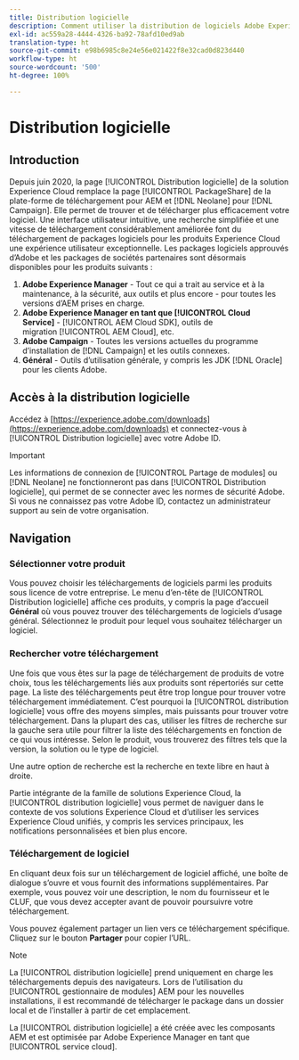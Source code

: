 ```yaml
---
title: Distribution logicielle
description: Comment utiliser la distribution de logiciels Adobe Experience Cloud
exl-id: ac559a28-4444-4326-ba92-78afd10ed9ab
translation-type: ht
source-git-commit: e98b6985c8e24e56e021422f8e32cad0d823d440
workflow-type: ht
source-wordcount: '500'
ht-degree: 100%

---
```


# Distribution logicielle

## Introduction

Depuis juin 2020, la page [!UICONTROL Distribution logicielle] de la solution Experience Cloud remplace la page [!UICONTROL PackageShare] de la plate-forme de téléchargement pour AEM et [!DNL Neolane] pour [!DNL Campaign]. Elle permet de trouver et de télécharger plus efficacement votre logiciel. Une interface utilisateur intuitive, une recherche simplifiée et une vitesse de téléchargement considérablement améliorée font du téléchargement de packages logiciels pour les produits Experience Cloud une expérience utilisateur exceptionnelle. Les packages logiciels approuvés d’Adobe et les packages de sociétés partenaires sont désormais disponibles pour les produits suivants :

1. **Adobe Experience Manager** - Tout ce qui a trait au service et à la maintenance, à la sécurité, aux outils et plus encore - pour toutes les versions d’AEM prises en charge.
1. **Adobe Experience Manager en tant que [!UICONTROL Cloud Service]** - [!UICONTROL AEM Cloud SDK], outils de migration [!UICONTROL AEM Cloud], etc.
1. **Adobe Campaign** - Toutes les versions actuelles du programme d’installation de [!DNL Campaign] et les outils connexes.
1. **Général** - Outils d’utilisation générale, y compris les JDK [!DNL Oracle] pour les clients Adobe.

## Accès à la distribution logicielle

Accédez à [https://experience.adobe.com/downloads](https://experience.adobe.com/downloads) et connectez-vous à [!UICONTROL Distribution logicielle] avec votre Adobe ID.

>[!IMPORTANT]
>
>Les informations de connexion de [!UICONTROL Partage de modules] ou [!DNL Neolane] ne fonctionneront pas dans [!UICONTROL Distribution logicielle], qui permet de se connecter avec les normes de sécurité Adobe. Si vous ne connaissez pas votre Adobe ID, contactez un administrateur support au sein de votre organisation.

## Navigation

### Sélectionner votre produit

Vous pouvez choisir les téléchargements de logiciels parmi les produits sous licence de votre entreprise. Le menu d’en-tête de [!UICONTROL Distribution logicielle] affiche ces produits, y compris la page d’accueil **Général** où vous pouvez trouver des téléchargements de logiciels d’usage général. Sélectionnez le produit pour lequel vous souhaitez télécharger un logiciel.

### Rechercher votre téléchargement

Une fois que vous êtes sur la page de téléchargement de produits de votre choix, tous les téléchargements liés aux produits sont répertoriés sur cette page. La liste des téléchargements peut être trop longue pour trouver votre téléchargement immédiatement. C’est pourquoi la [!UICONTROL distribution logicielle] vous offre des moyens simples, mais puissants pour trouver votre téléchargement. Dans la plupart des cas, utiliser les filtres de recherche sur la gauche sera utile pour filtrer la liste des téléchargements en fonction de ce qui vous intéresse. Selon le produit, vous trouverez des filtres tels que la version, la solution ou le type de logiciel.

Une autre option de recherche est la recherche en texte libre en haut à droite.

Partie intégrante de la famille de solutions Experience Cloud, la [!UICONTROL distribution logicielle] vous permet de naviguer dans le contexte de vos solutions Experience Cloud et d’utiliser les services Experience Cloud unifiés, y compris les services principaux, les notifications personnalisées et bien plus encore.

### Téléchargement de logiciel

En cliquant deux fois sur un téléchargement de logiciel affiché, une boîte de dialogue s’ouvre et vous fournit des informations supplémentaires. Par exemple, vous pouvez voir une description, le nom du fournisseur et le CLUF, que vous devez accepter avant de pouvoir poursuivre votre téléchargement.

Vous pouvez également partager un lien vers ce téléchargement spécifique. Cliquez sur le bouton **Partager** pour copier l’URL.

>[!NOTE]
>
>La [!UICONTROL distribution logicielle] prend uniquement en charge les téléchargements depuis des navigateurs. Lors de l’utilisation du [!UICONTROL gestionnaire de modules] AEM pour les nouvelles installations, il est recommandé de télécharger le package dans un dossier local et de l’installer à partir de cet emplacement.

La [!UICONTROL distribution logicielle] a été créée avec les composants AEM et est optimisée par Adobe Experience Manager en tant que [!UICONTROL service cloud].
